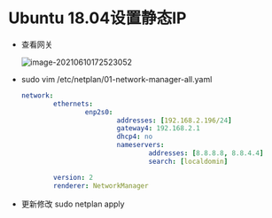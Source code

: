 # Ubuntu 18.04设置静态IP



- 查看网关

  ![image-20210610172523052](https://cdn.jsdelivr.net/gh/NAMZseng/Picture/img/image-20210610172523052.png)

- sudo vim /etc/netplan/01-network-manager-all.yaml

  ```yaml
  network:
          ethernets:
                  enp2s0:
                          addresses: [192.168.2.196/24]
                          gateway4: 192.168.2.1
                          dhcp4: no
                          nameservers:
                                  addresses: [8.8.8.8, 8.8.4.4]
                                  search: [localdomin]
  
          version: 2
          renderer: NetworkManager
  ```

- 更新修改 sudo netplan apply